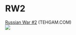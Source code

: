 RW2
===

<a href="http://www.tehgam.com/viewforum.php?f=36">Russian War #2</a> (TEHGAM.COM)
<br>
<img src="http://i.imgur.com/baeFzPd.jpg">
